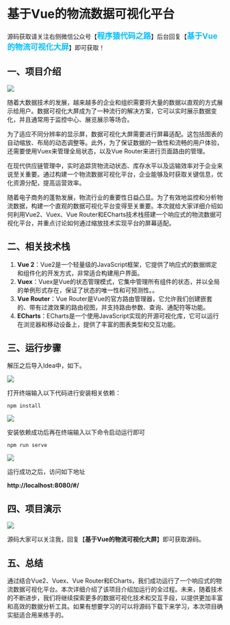 # 基于Vue的物流数据可视化平台

源码获取请关注右侧微信公众号【<span style="font-weight: bold;text-align:left;font-size: 18px;color:#00bfff">程序猿代码之路</span>】后台回复【<span style="font-weight: bold;text-align:left;font-size: 18px;color:#00bfff">基于Vue的物流可视化大屏</span>】即可获取！


## 一、项目介绍

![](https://cdn.nlark.com/yuque/0/2024/webp/12522758/1713005875759-7f79f278-14e0-4d3d-9bf8-344adfa7beba.webp#averageHue=%2309141c&clientId=uc76aa03e-0a06-4&from=paste&id=ehV1y&originHeight=608&originWidth=1080&originalType=url&ratio=1.25&rotation=0&showTitle=false&status=done&style=none&taskId=u95d50d8c-fa33-4333-8240-bd5a4bd49ec&title=)

随着大数据技术的发展，越来越多的企业和组织需要将大量的数据以直观的方式展示给用户。数据可视化大屏成为了一种流行的解决方案，它可以实时展示数据变化，并且通常用于监控中心、展览展示等场合。

为了适应不同分辨率的显示屏，数据可视化大屏需要进行屏幕适配。这包括图表的自动缩放、布局的动态调整等。此外，为了保证数据的一致性和流畅的用户体验，还需要使用Vuex来管理全局状态，以及Vue Router来进行页面路由的管理。

在现代供应链管理中，实时追踪货物流动状态、库存水平以及运输效率对于企业来说至关重要。通过构建一个物流数据可视化平台，企业能够及时获取关键信息，优化资源分配，提高运营效率。

随着电子商务的蓬勃发展，物流行业的重要性日益凸显。为了有效地监控和分析物流数据，构建一个直观的数据可视化平台变得至关重要。本次就给大家详细介绍如何利用Vue2、Vuex、Vue Router和ECharts技术栈搭建一个响应式的物流数据可视化平台，并重点讨论如何通过缩放技术实现平台的屏幕适配。

## **二、相关技术栈**

1. **Vue 2**：Vue2是一个轻量级的JavaScript框架，它提供了响应式的数据绑定和组件化的开发方式，非常适合构建用户界面。
2. **Vuex**：Vuex是Vue的状态管理模式，它集中管理所有组件的状态，并以全局的单例形式存在，保证了状态的唯一性和可预测性。。
3. **Vue Router**：Vue Router是Vue的官方路由管理器，它允许我们创建嵌套的、带有过渡效果的路由视图，并支持路由参数、查询、通配符等功能。
4. **ECharts**：ECharts是一个使用JavaScript实现的开源可视化库，它可以运行在浏览器和移动设备上，提供了丰富的图表类型和交互功能。

## **三、运行步骤**

解压之后导入Idea中，如下。

![](https://cdn.nlark.com/yuque/0/2024/webp/12522758/1713005875459-fd14ced7-291b-4b76-9afd-b9e386d4d81a.webp#averageHue=%23ebedf1&clientId=uc76aa03e-0a06-4&from=paste&id=u8f96f730&originHeight=566&originWidth=1080&originalType=url&ratio=1.25&rotation=0&showTitle=false&status=done&style=none&taskId=uaae7f7b2-7283-42ec-8c49-75e58d7a29f&title=)

打开终端输入以下代码进行安装相关依赖：

```
npm install
```

![](https://cdn.nlark.com/yuque/0/2024/webp/12522758/1713005875485-b2fa674e-c382-4626-874f-022800d8eb61.webp#averageHue=%23e4e7eb&clientId=uc76aa03e-0a06-4&from=paste&id=ucb9f923e&originHeight=567&originWidth=1080&originalType=url&ratio=1.25&rotation=0&showTitle=false&status=done&style=none&taskId=u829f81f7-6f78-4342-bdad-b64221898e3&title=)

安装依赖成功后再在终端输入以下命令启动运行即可

```
npm run serve
```


![](https://cdn.nlark.com/yuque/0/2024/webp/12522758/1713005875584-a15b3cfb-151b-4e3e-b1ae-1faa2bf15104.webp#averageHue=%23d7e7db&clientId=uc76aa03e-0a06-4&from=paste&id=ud51208ce&originHeight=501&originWidth=1080&originalType=url&ratio=1.25&rotation=0&showTitle=false&status=done&style=none&taskId=u331408a5-0161-444f-8bc9-33311582313&title=)

运行成功之后，访问如下地址

**http://localhost:8080/#/**

## **四、项目演示**

![](https://cdn.nlark.com/yuque/0/2024/webp/12522758/1713005875759-7f79f278-14e0-4d3d-9bf8-344adfa7beba.webp#averageHue=%2309141c&clientId=uc76aa03e-0a06-4&from=paste&id=uec49bc44&originHeight=608&originWidth=1080&originalType=url&ratio=1.25&rotation=0&showTitle=false&status=done&style=none&taskId=u95d50d8c-fa33-4333-8240-bd5a4bd49ec&title=)

源码大家可以关注我，回复【**基于Vue的物流可视化大屏**】即可获取源码。

## **五、总结**

通过结合Vue2、Vuex、Vue Router和ECharts，我们成功运行了一个响应式的物流数据可视化平台。本次详细介绍了该项目介绍加运行的全过程。未来，随着技术的不断进步，我们将继续探索更多的数据可视化技术和交互手段，以提供更加丰富和高效的数据分析工具。如果有想要学习的可以将源码下载下来学习，本次项目确实挺适合用来练手的。
